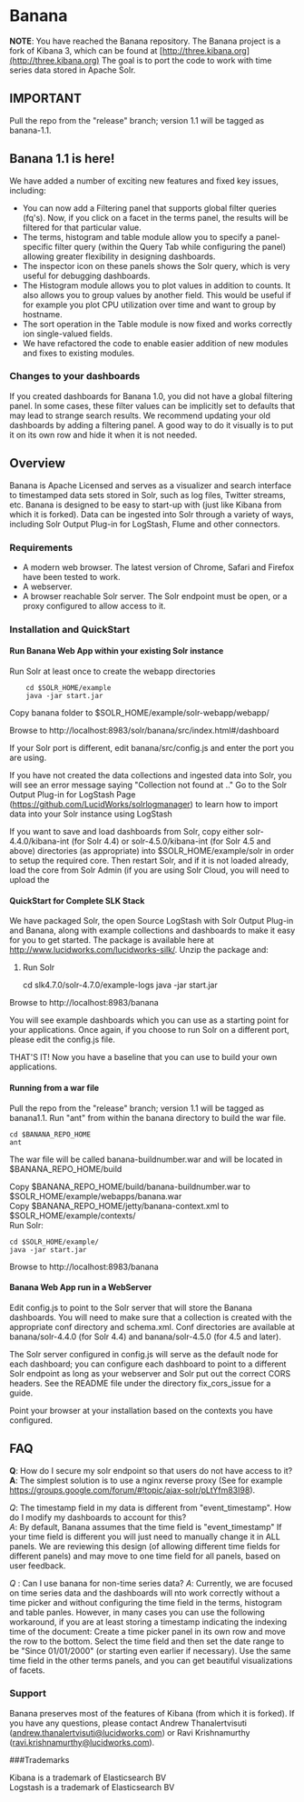# Banana

__NOTE__: You have reached the Banana repository. 
The Banana project is a fork of Kibana 3, which can be found at [http://three.kibana.org](http://three.kibana.org)
The goal is to port the code to work with time series data stored in Apache Solr. 
 
## IMPORTANT

Pull the repo from the "release" branch; version 1.1 will be tagged as banana-1.1.

## Banana 1.1 is here!

We have added a number of exciting new features and fixed key issues, including:
* You can now add a Filtering panel that supports global filter queries (fq's). Now, if you click on a facet in the terms panel, the results will be filtered for that particular value.
* The terms, histogram and table module allow you to specify a panel-specific filter query (within the Query Tab while configuring the panel) allowing greater flexibility in designing dashboards.
* The inspector icon on these panels shows the Solr query, which is very useful for debugging dashboards.
* The Histogram module allows you to plot values in addition to counts. It also allows you to group values by another field. This would be useful if for example you plot CPU utilization over time and want to group by hostname.
* The sort operation in the Table module is now fixed and works correctly ion single-valued fields.
* We have refactored the code to enable easier addition of new modules and fixes to existing modules.

### Changes to your dashboards
If you created dashboards for Banana 1.0, you did not have a global filtering panel. In some cases, these filter values can be implicitly set to defaults that may lead to strange search results. We recommend updating your old dashboards by adding a filtering panel. A good way to do it visually is to put it on its own row and hide it when it is not needed.

## Overview

Banana is Apache Licensed and serves as a visualizer and search interface to timestamped data sets stored in Solr, such as log files, Twitter streams, etc. Banana is designed to be easy to start-up with (just like Kibana from which it is forked). Data can be ingested into Solr through a variety of ways, including Solr Output Plug-in for LogStash, Flume and other connectors.


### Requirements
* A modern web browser. The latest version of Chrome, Safari and Firefox have been tested to work.
* A webserver. 
* A browser reachable Solr server. The Solr endpoint must be open, or a proxy configured to allow access to it.

### Installation and QuickStart


#### Run Banana Web App within your existing Solr instance
Run Solr at least once to create the webapp directories  

		cd $SOLR_HOME/example  
		java -jar start.jar
		
Copy banana folder to $SOLR_HOME/example/solr-webapp/webapp/
 
Browse to http://localhost:8983/solr/banana/src/index.html#/dashboard


If your Solr port is different, edit banana/src/config.js and enter the port you are using.

If you have not created the data collections and ingested data into Solr, you will see an error message saying "Collection not found at .." Go to the Solr Output Plug-in for LogStash  Page (https://github.com/LucidWorks/solrlogmanager) to learn how to import data into your Solr instance using LogStash

If you want to save and load dashboards from Solr, copy either solr-4.4.0/kibana-int (for Solr 4.4) or solr-4.5.0/kibana-int (for Solr 4.5 and above) directories (as appropriate) into $SOLR_HOME/example/solr in order to setup the required core. Then restart Solr, and if it is not loaded already, load the core from Solr Admin (if you are using Solr Cloud, you will need to upload the 


#### QuickStart for Complete SLK Stack

We have packaged Solr, the open Source LogStash with Solr Output Plug-in and Banana, along with example collections and dashboards to make it easy for you to get started. The package is available here at http://www.lucidworks.com/lucidworks-silk/. Unzip the package and:  
1. Run Solr  

    cd slk4.7.0/solr-4.7.0/example-logs
    java -jar start.jar  
     
Browse to http://localhost:8983/banana 
 
You will see example dashboards which you can use as a starting point for your applications.
Once again, if you choose to run Solr on a different port, please edit the config.js file.

THAT'S IT! Now you have a baseline that you can use to build your own applications.


#### Running from a war file
Pull the repo from the "release" branch; version 1.1 will be tagged as banana1.1.  Run "ant" from within the banana directory to build the war file.

    cd $BANANA_REPO_HOME  
    ant 
     
The war file will be called banana-buildnumber.war and will be located in $BANANA_REPO_HOME/build  


Copy $BANANA_REPO_HOME/build/banana-buildnumber.war to $SOLR_HOME/example/webapps/banana.war   
Copy $BANANA_REPO_HOME/jetty/banana-context.xml  to $SOLR_HOME/example/contexts/      
Run Solr:

    cd $SOLR_HOME/example/
    java -jar start.jar    
    
Browse to http://localhost:8983/banana  

	
#### Banana Web App run in a WebServer

Edit config.js to point to the Solr server that will store the Banana dashboards. You will need to make sure that a collection is created with the appropriate conf directory and schema.xml. Conf directories are available at banana/solr-4.4.0	(for Solr 4.4) and banana/solr-4.5.0 (for 4.5 and later).

The Solr server configured in config.js will serve as the default node for each dashboard; you can configure each dashboard to point to a different Solr endpoint as long as your webserver and Solr put out the correct CORS headers. See the README file under the directory fix_cors_issue for a guide.

Point your browser at your installation based on the contexts you have configured.



## FAQ

__Q__: How do I secure my solr endpoint so that users do not have access to it?   
__A__: The simplest solution is to use a nginx reverse proxy (See for example https://groups.google.com/forum/#!topic/ajax-solr/pLtYfm83I98).


_Q_: The timestamp field in my data is different from "event_timestamp". How do I modify my dashboards to account for this?   
_A_: By default, Banana assumes that the time field is "event_timestamp" If your time field is different you will just need to manually change it in ALL panels. We are reviewing this design (of allowing different time fields for different panels) and may move to one time field for all panels, based on user feedback.

_Q_ : Can I use banana for non-time series data?
_A_: Currently, we are focused on time series data and the dashboards will nto work correctly without a time picker and without configuring the time field in the terms, histogram and table panles. However, in many cases you can use the following workaround, if you are at least storing a timestamp indicating the indexing time of the document:
Create a time picker panel in its own row and move the row to the bottom. Select the time field and then set the date range to be "Since 01/01/2000" (or starting even earlier if necessary). Use the same time field in the other terms panels, and you can get beautiful visualizations of facets.

### Support

Banana preserves most of the features of Kibana (from which it is forked). If you have any questions, please contact Andrew Thanalertvisuti (andrew.thanalertvisuti@lucidworks.com) or Ravi Krishnamurthy (ravi.krishnamurthy@lucidworks.com).


###Trademarks

Kibana is a trademark of Elasticsearch BV  
Logstash is a trademark of Elasticsearch BV



